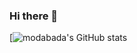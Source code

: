 ### Hi there 👋
[![modabada's GitHub stats](https://github-readme-stats.vercel.app/api?username=modabada&show_icons=true&locale=kr&theme=cobalt&count_private=true)
